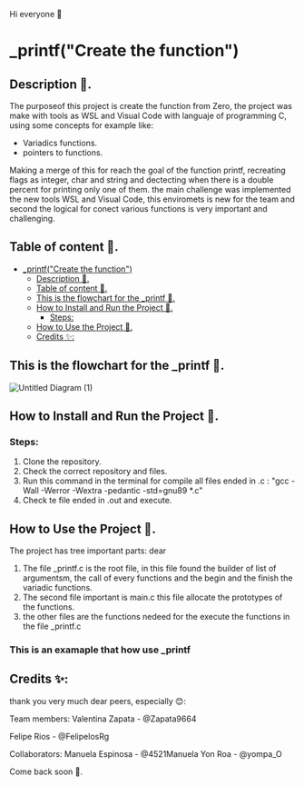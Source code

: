 Hi everyone 👋


# _printf("Create the function")


## Description 📜.
The purposeof this project is create the function from Zero, the project was make with tools as WSL and Visual Code with languaje of programming C, using some concepts for example like:

- Variadics functions.
- pointers to functions.

Making a merge of this for reach the goal of the function printf, recreating flags as integer, char and string and dectecting when there is a double percent for printing only one of them. the main challenge was implemented the new tools WSL and Visual Code, this enviromets is new for the team and second the logical for conect various functions is very important and challenging.

## Table of content 📑.

- [_printf("Create the function")](#_printfcreate-the-function)
    - [Description 📜.](#description-)
    - [Table of content 📑.](#table-of-content-)
    - [This is the flowchart for the _printf 🗿.](#this-is-the-flowchart-for-the-_printf-)
    - [How to Install and Run the Project 💽.](#how-to-install-and-run-the-project-)
        - [Steps:](#steps)
    - [How to Use the Project 💬.](#how-to-use-the-project-)
    - [Credits ✨:](#credits-)

## This is the flowchart for the _printf 🗿.
![Untitled Diagram (1)](https://user-images.githubusercontent.com/98290484/160445869-5f8037f4-a758-426c-a75b-20d2034f6d6f.jpg)


## How to Install and Run the Project 💽.

### Steps:

1. Clone the repository.
2. Check the correct repository and files.
3. Run this command in the terminal for compile all files ended in .c : "gcc -Wall -Werror -Wextra -pedantic -std=gnu89 *.c"
4. Check te file ended in .out and execute.

## How to Use the Project 💬.

The project has tree important parts:
dear
1. The file _printf.c is the root file, in this file found the builder of list of argumentsm, the call of every functions and the begin and the finish the variadic functions.
2. The second file important is main.c this file allocate the prototypes of the functions.
3. the other files are the functions nedeed for the execute the functions in the file _printf.c 

### This is an examaple that how use _printf


## Credits ✨:

thank you very much dear peers, especially 😊:

Team members:
Valentina Zapata - @Zapata9664

Felipe Rios - @FelipelosRg

Collaborators:
Manuela Espinosa - @4521Manuela
Yon Roa - @yompa_O

Come back soon 🤙.
